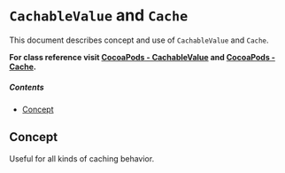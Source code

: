 # `CachableValue` and `Cache`
This document describes concept and use of `CachableValue` and `Cache`.

**For class reference visit [CocoaPods - CachableValue](http://cocoadocs.org/docsets/AsyncNinja/1.0.0-beta6/Classes/CachableValue.html) and [CocoaPods - Cache](http://cocoadocs.org/docsets/AsyncNinja/1.0.0-beta6/Classes/Cache.html).** 

##### Contents
* [Concept](#concept)

## Concept


<TODO>

Useful for all kinds of caching behavior.
